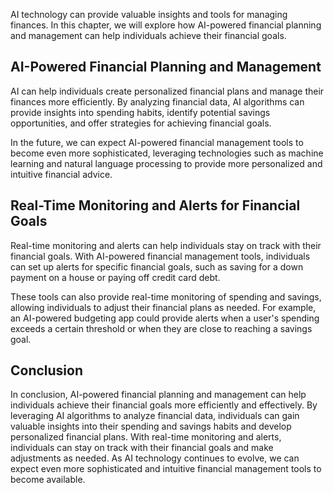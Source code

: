 

AI technology can provide valuable insights and tools for managing finances. In this chapter, we will explore how AI-powered financial planning and management can help individuals achieve their financial goals.

AI-Powered Financial Planning and Management
--------------------------------------------

AI can help individuals create personalized financial plans and manage their finances more efficiently. By analyzing financial data, AI algorithms can provide insights into spending habits, identify potential savings opportunities, and offer strategies for achieving financial goals.

In the future, we can expect AI-powered financial management tools to become even more sophisticated, leveraging technologies such as machine learning and natural language processing to provide more personalized and intuitive financial advice.

Real-Time Monitoring and Alerts for Financial Goals
---------------------------------------------------

Real-time monitoring and alerts can help individuals stay on track with their financial goals. With AI-powered financial management tools, individuals can set up alerts for specific financial goals, such as saving for a down payment on a house or paying off credit card debt.

These tools can also provide real-time monitoring of spending and savings, allowing individuals to adjust their financial plans as needed. For example, an AI-powered budgeting app could provide alerts when a user's spending exceeds a certain threshold or when they are close to reaching a savings goal.

Conclusion
----------

In conclusion, AI-powered financial planning and management can help individuals achieve their financial goals more efficiently and effectively. By leveraging AI algorithms to analyze financial data, individuals can gain valuable insights into their spending and savings habits and develop personalized financial plans. With real-time monitoring and alerts, individuals can stay on track with their financial goals and make adjustments as needed. As AI technology continues to evolve, we can expect even more sophisticated and intuitive financial management tools to become available.
